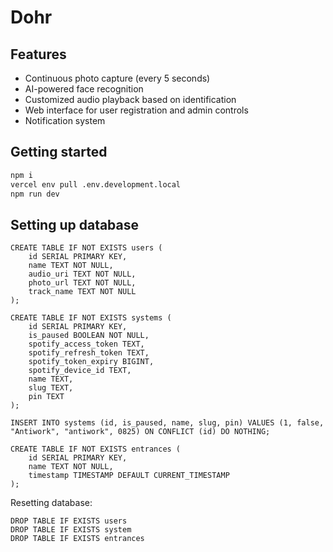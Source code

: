 # Dohr

## Features

- Continuous photo capture (every 5 seconds)
- AI-powered face recognition
- Customized audio playback based on identification
- Web interface for user registration and admin controls
- Notification system

## Getting started

```bash
npm i
vercel env pull .env.development.local
npm run dev
```

## Setting up database

```
CREATE TABLE IF NOT EXISTS users (
    id SERIAL PRIMARY KEY,
    name TEXT NOT NULL,
    audio_uri TEXT NOT NULL,
    photo_url TEXT NOT NULL,
    track_name TEXT NOT NULL
);

CREATE TABLE IF NOT EXISTS systems (
    id SERIAL PRIMARY KEY,
    is_paused BOOLEAN NOT NULL,
    spotify_access_token TEXT,
    spotify_refresh_token TEXT,
    spotify_token_expiry BIGINT,
    spotify_device_id TEXT,
    name TEXT,
    slug TEXT,
    pin TEXT
);

INSERT INTO systems (id, is_paused, name, slug, pin) VALUES (1, false, "Antiwork", "antiwork", 0825) ON CONFLICT (id) DO NOTHING;

CREATE TABLE IF NOT EXISTS entrances (
    id SERIAL PRIMARY KEY,
    name TEXT NOT NULL,
    timestamp TIMESTAMP DEFAULT CURRENT_TIMESTAMP
);
```

Resetting database:

```
DROP TABLE IF EXISTS users
DROP TABLE IF EXISTS system
DROP TABLE IF EXISTS entrances
```


